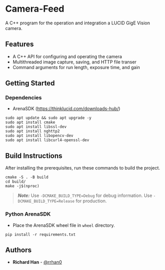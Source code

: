 # Camera-Feed
A C++ program for the operation and integration a LUCID GigE Vision camera. 

## Features

* A C++ API for configuring and operating the camera
* Multithreaded image capture, saving, and HTTP file transer
* Command arguments for run length, exposure time, and gain


## Getting Started

### Dependencies
* ArenaSDK (https://thinklucid.com/downloads-hub/)
```
sudo apt update && sudo apt upgrade -y
sudo apt install cmake
sudo apt install libssl-dev
sudo apt install nghttp2
sudo apt install libopencv-dev
sudo apt install libcurl4-openssl-dev
```
## Build Instructions
After installing the prerequisites, run these commands to build the project.
```
cmake -S . -B build
cd build/
make -j$(nproc)
```
> ***Note:*** Use ``-DCMAKE_BUILD_TYPE=Debug`` for debug information.
Use ``-DCMAKE_BUILD_TYPE=Release`` for production.
### Python ArenaSDK

* Place the ArenaSDK wheel file in `wheel` directory.
```
pip install -r requirements.txt
```

## Authors

* **Richard Han** - [@rrhan0](https://github.com/rrhan0)